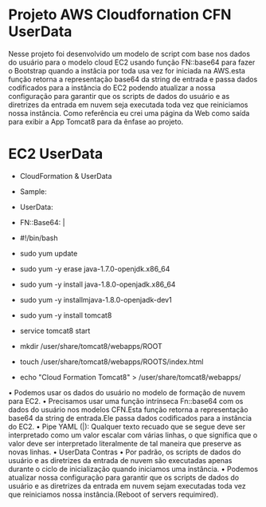 # Projeto AWS Cloudfornation CFN UserData

Nesse projeto foi desenvolvido um modelo de script com base nos dados do usuário para o modelo cloud EC2 usando função FN::base64 para fazer o Bootstrap quando a instâcia por toda usa vez for iniciada na AWS.esta função retorna a representação base64 da string de entrada e passa dados codificados para a instância do EC2 podendo atualizar a nossa configuração para garantir que os scripts de dados do usuário e as diretrizes da entrada em nuvem seja executada
toda vez que reiniciamos nossa instância.
Como referência eu crei uma página da Web como saída para exibir a App Tomcat8 para da ênfase ao projeto.

# EC2 UserData

- CloudFormation & UserData
- Sample:

- UserData:
-   FN::Base64: |
-   #!/bin/bash
-    sudo yum update
-   sudo yum -y erase java-1.7.0-openjdk.x86_64
-    sudo yum -y install java-1.8.0-openjadk.x86_64
-    sudo yum -y installmjava-1.8.0-openjadk-dev1
-    sudo yum -y install tomcat8
-    service tomcat8 start
-    mkdir /user/share/tomcat8/webapps/ROOT
-    touch /user/share/tomcat8/webapps/ROOTS/index.html
-    echo "Cloud Formation Tomcat8" > /user/share/tomcat8/webapps/

• Podemos usar os dados do usuário no modelo de formação de nuvem para EC2.
• Precisamos usar uma função intrínseca Fn::base64 com os dados do usuário nos modelos CFN.Esta função retorna a representação base64 da string de entrada.Ele passa dados codificados para a instância do EC2.
• Pipe YAML (|): Qualquer texto recuado que se segue deve ser interpretado como um valor escalar com várias linhas, o que significa que o valor deve ser interpretado literalmente de tal maneira que preserve as novas linhas.
• UserData Contras
• Por padrão, os scripts de dados do usuário e as diretrizes da entrada de nuvem são executadas apenas durante o ciclo de inicialização quando iniciamos uma instância.
• Podemos atualizar nossa configuração para garantir que os scripts de dados do usuário e as diretrizes da entrada em nuvem sejam executadas toda vez que reiniciamos nossa instância.(Reboot of servers requimired).
